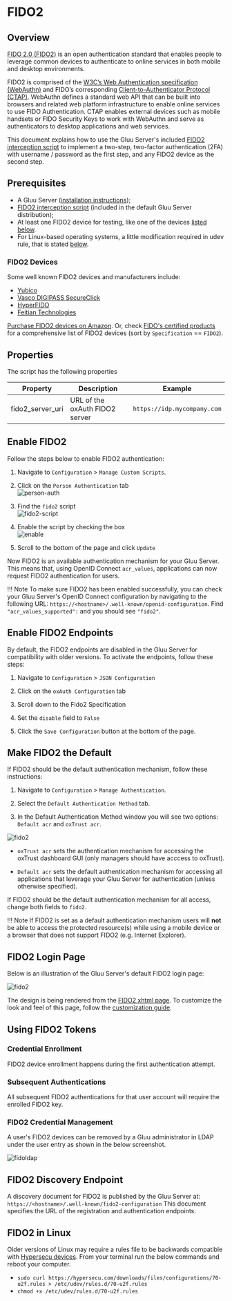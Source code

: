 # FIDO2

## Overview
[FIDO 2.0 (FIDO2)](https://fidoalliance.org/fido2/) is an open authentication standard that enables people to leverage common devices to authenticate to online services in both mobile and desktop environments.

FIDO2 is comprised of the [W3C’s Web Authentication specification (WebAuthn)](https://www.w3.org/TR/webauthn/) and FIDO’s corresponding [Client-to-Authenticator Protocol (CTAP)](https://fidoalliance.org/specs/fido-v2.0-ps-20170927/fido-client-to-authenticator-protocol-v2.0-ps-20170927.html). WebAuthn defines a standard web API that can be built into browsers and related web platform infrastructure to enable online services to use FIDO Authentication. CTAP enables external devices such as mobile handsets or FIDO Security Keys to work with WebAuthn and serve as authenticators to desktop applications and web services.

This document explains how to use the Gluu Server's included 
[FIDO2 interception script](https://github.com/GluuFederation/oxAuth/blob/master/Server/integrations/fido2/Fido2ExternalAuthenticator.py) 
to implement a two-step, two-factor authentication (2FA) with username / password as the first step, and any FIDO2 device as the second step. 

## Prerequisites
- A Gluu Server ([installation instructions](../installation-guide/index.md));      
- [FIDO2 interception script](https://github.com/GluuFederation/oxAuth/blob/master/Server/integrations/fido2/Fido2ExternalAuthenticator.py) (included in the default Gluu Server distribution);     
- At least one FIDO2 device for testing, like one of the devices [listed below](#FIDO2-devices). 
- For Linux-based operating systems, a little modification required in udev rule, that is stated [below](#fido2-linux).

### FIDO2 Devices
Some well known FIDO2 devices and manufacturers include:           

- [Yubico](https://www.yubico.com/)      
- [Vasco DIGIPASS SecureClick](https://www.vasco.com/products/two-factor-authenticators/hardware/one-button/digipass-secureclick.html)   
- [HyperFIDO](http://hyperfido.com/)       
- [Feitian Technologies](http://www.ftsafe.com/)      

[Purchase FIDO2 devices on Amazon](https://www.amazon.com/s/ref=nb_sb_noss/146-0120855-4781335?url=search-alias%3Daps&field-keywords=fido2). Or, check [FIDO's certified products](https://fidoalliance.org/certification/fido-certified-products/) for a comprehensive list of FIDO2 devices (sort by `Specification` == `FIDO2`). 

## Properties
The script has the following properties

|	Property	|	Description		|	Example	|
|-----------------------|-------------------------------|---------------|
|fido2_server_uri		|URL of the oxAuth FIDO2 server|`https://idp.mycompany.com`|

## Enable FIDO2

Follow the steps below to enable FIDO2 authentication:

1. Navigate to `Configuration` > `Manage Custom Scripts`.    

1. Click on the `Person Authentication` tab       
![person-auth](../img/admin-guide/multi-factor/person-auth.png)

1. Find the `fido2` script       
![fido2-script](../img/admin-guide/multi-factor/fido2-script.png)

1. Enable the script by checking the box       
![enable](../img/admin-guide/enable.png)

1. Scroll to the bottom of the page and click `Update`

Now FIDO2 is an available authentication mechanism for your Gluu Server. This means that, using OpenID Connect `acr_values`, applications can now request FIDO2 authentication for users. 

!!! Note 
    To make sure FIDO2 has been enabled successfully, you can check your Gluu Server's OpenID Connect 
    configuration by navigating to the following URL: `https://<hostname>/.well-known/openid-configuration`. 
    Find `"acr_values_supported":` and you should see `"fido2"`. 

## Enable FIDO2 Endpoints

By default, the FIDO2 endpoints are disabled in the Gluu Server for compatibility with older versions. To activate the endpoints, follow these steps:

1. Navigate to `Configuration` > `JSON Configuration`

1. Click on the `oxAuth Configuration` tab

1. Scroll down to the Fido2 Specification

1. Set the `disable` field to `False`

1. Click the `Save Configuration` button at the bottom of the page.

## Make FIDO2 the Default

If FIDO2 should be the default authentication mechanism, follow these instructions: 

1. Navigate to `Configuration` > `Manage Authentication`. 

1. Select the `Default Authentication Method` tab. 

1. In the Default Authentication Method window you will see two options: `Default acr` and `oxTrust acr`. 

![fido2](../img/admin-guide/multi-factor/fido2.png)

 - `oxTrust acr` sets the authentication mechanism for accessing the oxTrust dashboard GUI (only managers should have acccess to oxTrust).    

 - `Default acr` sets the default authentication mechanism for accessing all applications that leverage your Gluu Server for authentication (unless otherwise specified).    

If FIDO2 should be the default authentication mechanism for all access, change both fields to `fido2`.  

!!! Note
    If FIDO2 is set as a default authentication mechanism users will **not** be able to access the protected resource(s) while using a mobile device or a browser that does not support FIDO2 (e.g. Internet Explorer).  

## FIDO2 Login Page
Below is an illustration of the Gluu Server's default FIDO2 login page:

![fido2](../img/user-authn/u2f.png)

The design is being rendered from the [FIDO2 xhtml page](https://github.com/GluuFederation/oxAuth/blob/master/Server/src/main/webapp/auth/fido2/login.xhtml). To customize the look and feel of this page, follow the [customization guide](../operation/custom-design.md). 

## Using FIDO2 Tokens 

### Credential Enrollment
FIDO2 device enrollment happens during the first authentication attempt. 

### Subsequent Authentications
All subsequent FIDO2 authentications for that user account will require the enrolled FIDO2 key. 

### FIDO2 Credential Management
A user's FIDO2 devices can be removed by a Gluu administrator in LDAP under the user entry as shown in the below screenshot. 

![fidoldap](../img/admin-guide/multi-factor/fido2-ldap-entry.png)

## FIDO2 Discovery Endpoint
A discovery document for FIDO2 is published by the Gluu Server at: `https://<hostname>/.well-known/fido2-configuration` This document specifies the URL of the registration and authentication endpoints.

## FIDO2 in Linux 

Older versions of Linux may require a rules file to be backwards compatible with [Hypersecu devices](https://hypersecu.com/products/hyperfido). From your terminal run the below commands and reboot your computer. 

  - `sudo curl https://hypersecu.com/downloads/files/configurations/70-u2f.rules > /etc/udev/rules.d/70-u2f.rules`
  - `chmod +x /etc/udev/rules.d/70-u2f.rules`
